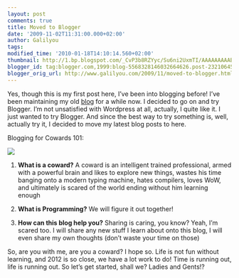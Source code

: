 ```yaml
---
layout: post
comments: true
title: Moved to Blogger
date: '2009-11-02T11:31:00.000+02:00'
author: Galilyou
tags: 
modified_time: '2010-01-18T14:10:14.560+02:00'
thumbnail: http://1.bp.blogspot.com/_CvP3b8RZYyc/Su6ni2UxmTI/AAAAAAAAABQ/HbQekSG1zpo/s72-c/run_you_coward.jpg
blogger_id: tag:blogger.com,1999:blog-5568328146032664626.post-2321064573394130074
blogger_orig_url: http://www.galilyou.com/2009/11/moved-to-blogger.html
---
```


Yes, though this is my first post here, I’ve been into blogging before! I’ve been maintaining my old <a href="http://halwagy.wordpress.com/" target="_blank">blog</a> for a while now. I decided to go on and try Blogger. I’m not unsatisfied with Wordpress at all, actually, I quite like it. I just wanted to try Blogger. And since the best way to try something is, well, actually try it, I decided to move my latest blog posts to here. 


Blogging for Cowards 101: 


![](http://1.bp.blogspot.com/_CvP3b8RZYyc/Su6ni2UxmTI/AAAAAAAAABQ/HbQekSG1zpo/s320/run_you_coward.jpg) 


1. **What is a coward?** A coward is an intelligent trained professional, armed with a powerful brain and likes to explore new things, wastes his time banging onto a modern typing machine, hates compilers, loves WoW, and ultimately is scared of the world ending without him learning enough

1. **What is Programming?** We will figure it out together!

2. **How can this blog help you?** Sharing is caring, you know? Yeah, I’m scared too. I will share any new stuff I learn about onto this blog, I will even share my own thoughts (don’t waste your time on those)

So, are you with me, are you a coward? I hope so. Life is not fun without learning, and 2012 is so close, we have a lot work to do! Time is running out, life is running out. So let’s get started, shall we? Ladies and Gents!?